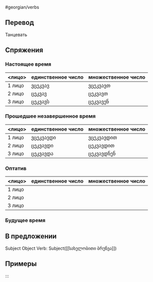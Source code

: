 #georgian/verbs 
## Перевод
Танцевать
## Спряжения
### Настоящее время
<лицо>|единственное число|множественное число
--------|---------------------|------------------------
1 лицо | ვცეკვავ | ვცეკვავთ 
2 лицо | ცეკვავ | ცეკვავთ
3 лицо | ცეკვავს | ცეკვავენ
### Прошедшее незавершенное время
<лицо>|единственное число|множественное число
--------|---------------------|------------------------
1 лицо | ვცეკვავდი | ვცეკვავდით
2 лицо | ცეკვავდი | ცეკვავდით
3 лицо | ცეკვავდა | ცეკვავდნენ
### Оптатив
<лицо>|единственное число|множественное число
--------|---------------------|------------------------
1 лицо | | 
2 лицо | | 
3 лицо | | 
### Будущее время
## В предложении
Subject Object Verb: Subject([[სახელობითი ბრუნვა]])
## Примеры
:::
